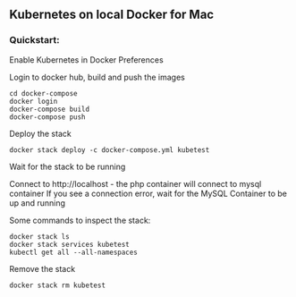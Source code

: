 ## Kubernetes on local Docker for Mac

### Quickstart:

Enable Kubernetes in Docker Preferences

Login to docker hub, build and push the images

```
cd docker-compose  
docker login
docker-compose build
docker-compose push
```

Deploy the stack

```
docker stack deploy -c docker-compose.yml kubetest
```

Wait for the stack to be running  

Connect to http://localhost - the php container will connect to mysql container
If you see a connection error, wait for the MySQL Container to be up and running

Some commands to inspect the stack:

```
docker stack ls
docker stack services kubetest
kubectl get all --all-namespaces

```

Remove the stack

```
docker stack rm kubetest
```